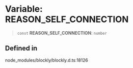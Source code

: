 # Variable: REASON_SELF_CONNECTION

> `const` **REASON_SELF_CONNECTION**: `number`

## Defined in

node_modules/blockly/blockly.d.ts:18126
